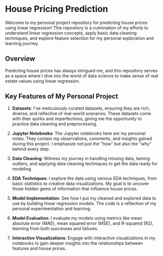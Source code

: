 # House Pricing Prediction

Welcome to my personal project repository for predicting house prices using linear regression! This repository is a culmination of my efforts to understand linear regression concepts, apply basic data cleaning techniques, and explore feature selection for my personal exploration and learning journey.

## Overview

Predicting house prices has always intrigued me, and this repository serves as a space where I dive into the world of data science to make sense of real estate values using linear regression.

## Key Features of My Personal Project

1. **Datasets**: I've meticulously curated datasets, ensuring they are rich, diverse, and reflective of real-world scenarios. These datasets come with their quirks and imperfections, giving me the opportunity to practice data cleaning and preprocessing.

2. **Jupyter Notebooks**: The Jupyter notebooks here are my personal notes. They contain my observations, comments, and insights gained during this project. I emphasize not just the "how" but also the "why" behind every step.

3. **Data Cleaning**: Witness my journey in handling missing data, taming outliers, and applying data cleaning techniques to get the data ready for modeling.

4. **EDA Techniques**: I explore the data using various EDA techniques, from basic statistics to creative data visualizations. My goal is to uncover those hidden gems of information that influence house prices.

5. **Model Implementation**: See how I put my cleaned and explored data to use by building linear regression models. The code is a reflection of my personal experimentation and learning.

6. **Model Evaluation**: I evaluate my models using metrics like mean absolute error (MAE), mean squared error (MSE), and R-squared (R2), learning from both successes and failures.

7. **Interactive Visualizations**: Engage with interactive visualizations in my notebooks to gain deeper insights into the relationships between features and house prices.
